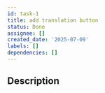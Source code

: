 ```yaml
---
id: task-1
title: add translation button
status: Done
assignee: []
created_date: '2025-07-09'
labels: []
dependencies: []
---
```


## Description
